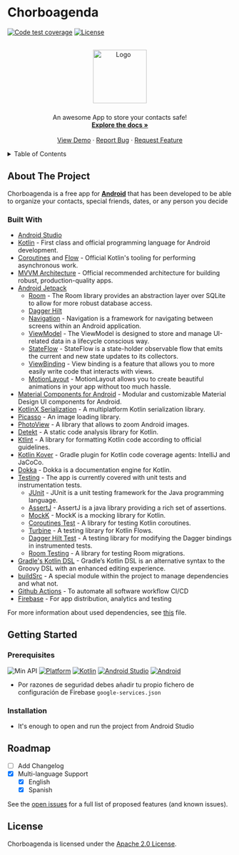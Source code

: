 
# Chorboagenda

<!-- PROJECT SHIELDS -->
<!--
*** I'm using markdown "reference style" links for readability.
*** Reference links are enclosed in brackets [ ] instead of parentheses ( ).
*** See the bottom of this document for the declaration of the reference variables
*** for contributors-url, forks-url, etc. This is an optional, concise syntax you may use.
*** https://www.markdownguide.org/basic-syntax/#reference-style-links
-->
[![Code test coverage](https://codecov.io/gh/dalodev/ChorboAgenda/branch/develop/graph/badge.svg?token=ZR5BT2T598)](https://codecov.io/gh/dalodev/ChorboAgenda)
[![License](https://img.shields.io/badge/License-Apache%202.0-blue.svg)](https://opensource.org/licenses/Apache-2.0)

<!-- PROJECT LOGO -->
<br />
<div align="center">
  <a href="ic_launcher_foreground](https://user-images.githubusercontent.com/9118197/159167282-a31f2c90-664e-495a-9874-0b92831b459f.png">
    <img src="https://user-images.githubusercontent.com/9118197/159167282-a31f2c90-664e-495a-9874-0b92831b459f.png" alt="Logo" width="120" height="120">
  </a>

<h3 align="center"></h3>

  <p align="center">
    An awesome App to store your contacts safe!
    <br />
    <a href="https://github.com/dalodev/ChorboAgenda"><strong>Explore the docs »</strong></a>
    <br />
    <br />
    <a href="https://github.com/dalodev/ChorboAgenda">View Demo</a>
    ·
    <a href="https://github.com/dalodev/ChorboAgenda/issues">Report Bug</a>
    ·
    <a href="https://github.com/dalodev/ChorboAgenda/issues">Request Feature</a>
  </p>
</div>

<!-- TABLE OF CONTENTS -->
<details>
  <summary>Table of Contents</summary>
  <ol>
    <li>
      <a href="#about-the-project">About The Project</a>
      <ul>
        <li><a href="#built-with">Built With</a></li>
      </ul>
    </li>
    <li>
      <a href="#getting-started">Getting Started</a>
      <ul>
        <li><a href="#prerequisites">Prerequisites</a></li>
        <li><a href="#installation">Installation</a></li>
      </ul>
    </li>
    <li><a href="#roadmap">Roadmap</a></li>
    <li><a href="#license">License</a></li>
  </ol>
</details>

<!-- ABOUT THE PROJECT -->
## About The Project

Chorboagenda is a free app for **[Android](https://github.com/dalodev/ChorboAgenda)** that has been developed
to be able to organize your contacts, special friends, dates, or any person you decide

### Built With

- [Android Studio](https://developer.android.com/studio)
- [Kotlin](https://kotlinlang.org) - First class and official programming language for Android development.
- [Coroutines](https://kotlinlang.org/docs/reference/coroutines-overview.html) and [Flow](https://kotlinlang.org/docs/reference/coroutines/flow.html#asynchronous-flow) - Official Kotlin's tooling for performing asynchronous work.
- [MVVM Architecture](https://developer.android.com/jetpack/guide) - Official recommended architecture for building robust, production-quality apps.
- [Android Jetpack](https://developer.android.com/jetpack)
  - [Room](https://developer.android.com/topic/libraries/architecture/room) - The Room library provides an abstraction layer over SQLite to allow for more robust database access.
  - [Dagger Hilt](https://developer.android.com/training/dependency-injection/hilt-android)
  - [Navigation](https://developer.android.com/guide/navigation) - Navigation is a framework for navigating between screens within an Android application.
  - [ViewModel](https://developer.android.com/topic/libraries/architecture/viewmodel) - The ViewModel is designed to store and manage UI-related data in a lifecycle conscious way.
  - [StateFlow](https://developer.android.com/kotlin/flow/stateflow-and-sharedflow#stateflow) - StateFlow is a state-holder observable flow that emits the current and new state updates to its collectors.
  - [ViewBinding](https://developer.android.com/topic/libraries/view-binding) - View binding is a feature that allows you to more easily write code that interacts with views.
  - [MotionLayout](https://developer.android.com/training/constraint-layout/motionlayout) - MotionLayout allows you to create beautiful animations in your app without too much hassle.
- [Material Components for Android](https://github.com/material-components/material-components-android) - Modular and customizable Material Design UI components for Android.
- [KotlinX Serialization](https://github.com/Kotlin/kotlinx.serialization) - A multiplatform Kotlin serialization library.
- [Picasso](https://github.com/square/picasso) - An image loading library.
- [PhotoView](https://github.com/Baseflow/PhotoView) - A library that allows to zoom Android images.
- [Detekt](https://github.com/detekt/detekt) - A static code analysis library for Kotlin.
- [Ktlint](https://github.com/pinterest/ktlint) - A library for formatting Kotlin code according to official guidelines.
- [Kotlin Kover](https://github.com/Kotlin/kotlinx-kover) - Gradle plugin for Kotlin code coverage agents: IntelliJ and JaCoCo.
- [Dokka](https://github.com/Kotlin/dokka) - Dokka is a documentation engine for Kotlin.
- [Testing](https://developer.android.com/training/testing) - The app is currently covered with unit tests and instrumentation tests.
  - [JUnit](https://junit.org/junit5) - JUnit is a unit testing framework for the Java programming language.
  - [AssertJ](https://assertj.github.io/doc) - AssertJ is a java library providing a rich set of assertions.
  - [MockK](https://github.com/mockk/mockk) - MockK is a mocking library for Kotlin.
  - [Coroutines Test](https://github.com/Kotlin/kotlinx.coroutines/tree/master/kotlinx-coroutines-test) - A library for testing Kotlin coroutines.
  - [Turbine](https://github.com/cashapp/turbine) - A testing library for Kotlin Flows.
  - [Dagger Hilt Test](https://developer.android.com/training/dependency-injection/hilt-testing) - A testing library for modifying the Dagger bindings in instrumented tests.
  - [Room Testing](https://developer.android.com/training/data-storage/room/migrating-db-versions#test) - A library for testing Room migrations.
- [Gradle's Kotlin DSL](https://docs.gradle.org/current/userguide/kotlin_dsl.html) - Gradle’s Kotlin DSL is an alternative syntax to the Groovy DSL with an enhanced editing experience.
- [buildSrc](https://docs.gradle.org/current/userguide/organizing_gradle_projects.html#sec:build_sources) - A special module within the project to manage dependencies and what not.
- [Github Actions](https://github.com/features/actions) -  To automate all software workflow CI/CD
- [Firebase](https://firebase.google.com/) - For app distribution, analytics and testing

For more information about used dependencies, see [this](/buildSrc/src/main/java/Dependencies.kt) file.

<!-- GETTING STARTED -->
## Getting Started

### Prerequisites
![Min API](https://img.shields.io/badge/API-23%2B-orange.svg?style=flat)
[![Platform](https://img.shields.io/badge/platform-Android-green.svg)](http://developer.android.com/index.html)
[![Kotlin](https://img.shields.io/badge/Kotlin-1.5-purple?longCache=true&style=popout-square)](https://kotlinlang.org)
[![Android Studio](https://img.shields.io/badge/Android_Studio-4.2-blue.svg?longCache=true&style=popout-square)](https://developer.android.com/studio)
[![Android](https://img.shields.io/badge/Android-6-green.svg?longCache=true&style=popout-square)](https://www.android.com)

* Por razones de seguridad debes añadir tu propio fichero de configuración de Firebase `google-services.json`

### Installation

* It's enough to open and run the project from Android Studio


<!-- ROADMAP -->
## Roadmap

- [ ] Add Changelog
- [x] Multi-language Support
  - [x] English
  - [x] Spanish

See the [open issues](https://github.com/dalodev/Chorboagenda/issues) for a full list of proposed features (and known issues).

<!-- LICENSE -->
## License

Chorboagenda is licensed under the [Apache 2.0 License](LICENSE).
